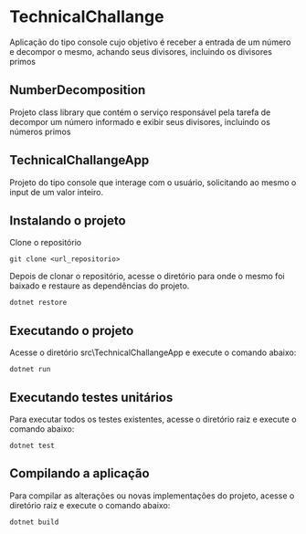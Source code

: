# TechnicalChallange #

Aplicação do tipo console cujo objetivo é receber a entrada de um número e decompor o mesmo, achando seus divisores, incluindo os divisores primos  

## NumberDecomposition
Projeto class library que contém o serviço responsável pela tarefa de decompor um número informado e exibir seus divisores, incluindo os números primos

## TechnicalChallangeApp
Projeto do tipo console que interage com o usuário, solicitando ao mesmo o input de um valor inteiro.

## Instalando o projeto
Clone o repositório
```
git clone <url_repositorio>
```
Depois de clonar o repositório, acesse o diretório para onde o mesmo foi baixado e restaure as dependências do projeto.
```
dotnet restore
```
## Executando o projeto
Acesse o diretório src\TechnicalChallangeApp e execute o comando abaixo:
```
dotnet run
```
## Executando testes unitários
Para executar todos os testes existentes, acesse o diretório raiz e execute o comando abaixo:
```
dotnet test
```
## Compilando a aplicação
Para compilar as alterações ou novas implementações do projeto, acesse o diretório raiz e execute o comando abaixo:
```
dotnet build
```
